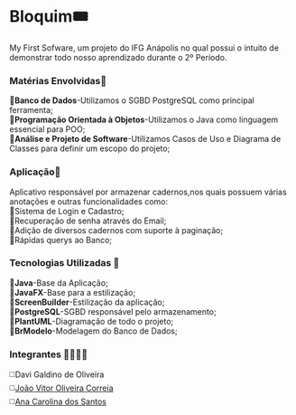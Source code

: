 # Bloquim:tickets:
My First Sofware, um projeto do IFG Anápolis no qual possui o intuito de demonstrar todo nosso aprendizado durante o 2º Período.
### Matérias Envolvidas:closed_book:
:small_orange_diamond:**Banco de Dados**-Utilizamos o SGBD PostgreSQL como principal ferramenta;  
:small_orange_diamond:**Programação Orientada à Objetos**-Utilizamos o Java como linguagem essencial para POO;  
:small_orange_diamond:**Análise e Projeto de Software**-Utilizamos Casos de Uso e Diagrama de Classes para definir um escopo do projeto;  
   
### Aplicação:open_file_folder:     
Aplicativo responsável por armazenar cadernos,nos quais possuem várias anotações e outras funcionalidades como:  
:small_red_triangle_down:Sistema de Login e Cadastro;  
:small_red_triangle_down:Recuperação de senha através do Email;  
:small_red_triangle_down:Adição de diversos cadernos com suporte à paginação;  
:small_red_triangle_down:Rápidas querys ao Banco;  

### Tecnologias Utilizadas :vhs:  
:small_blue_diamond:**Java**-Base da Aplicação;     
:small_blue_diamond:**JavaFX**-Base para a estilização;  
:small_blue_diamond:**ScreenBuilder**-Estilização da aplicação;  
:small_blue_diamond:**PostgreSQL**-SGBD responsável pelo armazenamento;    
:small_blue_diamond:**PlantUML**-Diagramação de todo o projeto;    
:small_blue_diamond:**BrModelo**-Modelagem do Banco de Dados;    

### Integrantes :frowning_man::frowning_woman:  
:white_medium_square:Davi Galdino de Oliveira  
:white_medium_square:[João Vitor Oliveira Correia](https://github.com/correavitor4)   
:white_medium_square:[Ana Carolina dos Santos](https://github.com/mxtqnt)  
